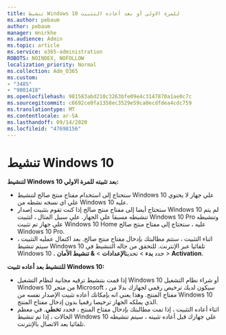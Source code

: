 ```yaml
---
title: تنشيط Windows 10 للمرة الاولي أو بعد أعاده التثبيت
ms.author: pebaum
author: pebaum
manager: mnirkhe
ms.audience: Admin
ms.topic: article
ms.service: o365-administration
ROBOTS: NOINDEX, NOFOLLOW
localization_priority: Normal
ms.collection: Adm_O365
ms.custom:
- "3485"
- "9001418"
ms.openlocfilehash: 981583abd210c3263bfe09e4c3147870a1ae0c7c
ms.sourcegitcommit: c6692ce0fa1358ec3529e59ca0ecdfdea4cdc759
ms.translationtype: MT
ms.contentlocale: ar-SA
ms.lasthandoff: 09/14/2020
ms.locfileid: "47698156"
---
```

# <a name="activate-windows-10"></a>تنشيط Windows 10

**لتنشيط Windows 10 بعد تثبيته للمرة الاولي:**

- ستحتاج إلى استخدام مفتاح منتج صالح لتنشيط Windows 10 علي جهاز لا يحتوي علي اي نسخه نشطه من Windows 10 عليه.
- ستحتاج أيضا إلى مفتاح منتج صالح إذا كنت تقوم بتثبيت إصدار Windows 10 لم يتم تنشيطه مسبقا علي الجهاز. علي سبيل المثال ، لتثبيت Windows 10 Pro وتنشيطه علي جهاز تم تثبيت Windows 10 Home عليه ، ستحتاج إلى مفتاح منتج صالح Windows 10 Pro.
- اثناء التثبيت ، ستتم مطالبتك بإدخال مفتاح منتج صالح. بعد اكتمال عمليه التثبيت ، سيتم تنشيط Windows 10 تلقائيا عبر الإنترنت. للتحقق من حاله التنشيط في Windows 10 ، حدد **بدء** >  تحديث**الإعدادات**  >  **& تنشيط الأمان**  >  **Activation**.

**للتنشيط بعد أعاده تثبيت Windows 10:**

- إذا قمت بتنشيط ترقيه مجانية لنظام التشغيل Windows 10 أو شراء نظام التشغيل Windows 10 من متجر Microsoft ، سيكون لديك ترخيص رقمي لجهازك بدلا من مفتاح المنتج. وهذا يعني انه بإمكانك أعاده تثبيت الإصدار نفسه من Windows 10 الذي يملكه الجهاز ترخيصا رقميا بدون إدخال مفتاح المنتج.
- اثناء أعاده التثبيت ، إذا تمت مطالبتك بإدخال مفتاح المنتج ، فحدد **تخطي**. في معظم الحالات ، إذا تم تنشيط Windows 10 علي جهازك قبل أعاده تثبيته ، سيتم تنشيطه تلقائيا بعد الاتصال بالإنترنت.
